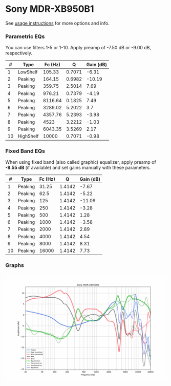 # Sony MDR-XB950B1
See [usage instructions](https://github.com/jaakkopasanen/AutoEq#usage) for more options and info.

### Parametric EQs
You can use filters 1-5 or 1-10. Apply preamp of -7.50 dB or -9.00 dB, respectively.

|   # | Type      |   Fc (Hz) |      Q |   Gain (dB) |
|-----|-----------|-----------|--------|-------------|
|   1 | LowShelf  |    105.33 | 0.7071 |       -6.31 |
|   2 | Peaking   |    164.15 | 0.6982 |      -10.19 |
|   3 | Peaking   |    359.75 | 2.5014 |        7.69 |
|   4 | Peaking   |    976.21 | 0.7379 |       -4.19 |
|   5 | Peaking   |   8116.64 | 0.1825 |        7.49 |
|   6 | Peaking   |   3289.02 | 5.2022 |        3.7  |
|   7 | Peaking   |   4357.76 | 5.2393 |       -3.98 |
|   8 | Peaking   |   4523    | 3.2212 |       -1.03 |
|   9 | Peaking   |   6043.35 | 3.5269 |        2.17 |
|  10 | HighShelf |  10000    | 0.7071 |       -0.98 |

### Fixed Band EQs
When using fixed band (also called graphic) equalizer, apply preamp of **-9.55 dB** (if available) and set gains manually with these parameters.

|   # | Type    |   Fc (Hz) |      Q |   Gain (dB) |
|-----|---------|-----------|--------|-------------|
|   1 | Peaking |     31.25 | 1.4142 |       -7.67 |
|   2 | Peaking |     62.5  | 1.4142 |       -5.22 |
|   3 | Peaking |    125    | 1.4142 |      -11.09 |
|   4 | Peaking |    250    | 1.4142 |       -3.28 |
|   5 | Peaking |    500    | 1.4142 |        1.28 |
|   6 | Peaking |   1000    | 1.4142 |       -3.58 |
|   7 | Peaking |   2000    | 1.4142 |        2.89 |
|   8 | Peaking |   4000    | 1.4142 |        4.54 |
|   9 | Peaking |   8000    | 1.4142 |        8.31 |
|  10 | Peaking |  16000    | 1.4142 |        7.73 |

### Graphs
![](./Sony%20MDR-XB950B1.png)

